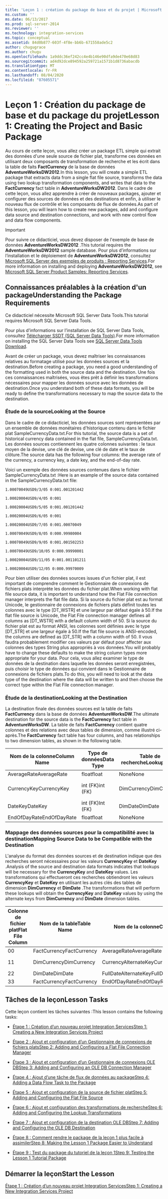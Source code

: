```yaml
---
title: 'Leçon 1 : création du package de base et du projet | Microsoft Docs'
ms.custom: ''
ms.date: 06/13/2017
ms.prod: sql-server-2014
ms.reviewer: ''
ms.technology: integration-services
ms.topic: conceptual
ms.assetid: 84d0b877-603f-4f8e-bb6b-671558ade5c2
author: chugugrace
ms.author: chugu
ms.openlocfilehash: 1a9ddc36ef242cc4e4b146e90dfa9de470e68d83
ms.sourcegitcommit: ad4d92dce894592a259721a1571b1d8736abacdb
ms.translationtype: MT
ms.contentlocale: fr-FR
ms.lasthandoff: 08/04/2020
ms.locfileid: "87605571"
---
```

# <a name="lesson-1-creating-the-project-and-basic-package"></a><span data-ttu-id="d68f6-102">Leçon 1 : Création du package de base et du package du projet</span><span class="sxs-lookup"><span data-stu-id="d68f6-102">Lesson 1: Creating the Project and Basic Package</span></span>
  <span data-ttu-id="d68f6-103">Au cours de cette leçon, vous allez créer un package ETL simple qui extrait des données d'une seule source de fichier plat, transforme ces données en utilisant deux composants de transformation de recherche et les écrit dans la table de faits **FactCurrency** de la base de données **AdventureWorksDW2012**.</span><span class="sxs-lookup"><span data-stu-id="d68f6-103">In this lesson, you will create a simple ETL package that extracts data from a single flat file source, transforms the data using two lookup transformation components, and writes that data to the **FactCurrency** fact table in **AdventureWorksDW2012**.</span></span> <span data-ttu-id="d68f6-104">Dans le cadre de cette leçon, vous allez apprendre à créer de nouveaux packages, ajouter et configurer des sources de données et des destinations et enfin, à utiliser le nouveau flux de contrôle et les composants de flux de données.</span><span class="sxs-lookup"><span data-stu-id="d68f6-104">As part of this lesson, you will learn how to create new packages, add and configure data source and destination connections, and work with new control flow and data flow components.</span></span>  
  
> [!IMPORTANT]  
>  <span data-ttu-id="d68f6-105">Pour suivre ce didacticiel, vous devez disposer de l'exemple de base de données **AdventureWorksDW2012** .</span><span class="sxs-lookup"><span data-stu-id="d68f6-105">This tutorial requires the **AdventureWorksDW2012** sample database.</span></span> <span data-ttu-id="d68f6-106">Pour plus d’informations sur l’installation et le déploiement de **AdventureWorksDW2012**, consultez [Microsoft SQL Server des exemples de produits : Reporting Services](https://archive.codeplex.com/?p=msftrsprodsamples).</span><span class="sxs-lookup"><span data-stu-id="d68f6-106">For more information on installing and deploying **AdventureWorksDW2012**, see [Microsoft SQL Server Product Samples: Reporting Services](https://archive.codeplex.com/?p=msftrsprodsamples).</span></span>  
  
## <a name="understanding-the-package-requirements"></a><span data-ttu-id="d68f6-107">Connaissances préalables à la création d'un package</span><span class="sxs-lookup"><span data-stu-id="d68f6-107">Understanding the Package Requirements</span></span>  
 <span data-ttu-id="d68f6-108">Ce didacticiel nécessite Microsoft SQL Server Data Tools.</span><span class="sxs-lookup"><span data-stu-id="d68f6-108">This tutorial requires Microsoft SQL Server Data Tools.</span></span>  
  
 <span data-ttu-id="d68f6-109">Pour plus d’informations sur l’installation de SQL Server Data Tools, consultez [Télécharger SSDT (SQL Server Data Tools)](https://docs.microsoft.com/sql/ssdt/download-sql-server-data-tools-ssdt?view=sql-server-2017).</span><span class="sxs-lookup"><span data-stu-id="d68f6-109">For more information on installing the SQL Server Data Tools see [SQL Server Data Tools Download](https://docs.microsoft.com/sql/ssdt/download-sql-server-data-tools-ssdt?view=sql-server-2017).</span></span>  
  
 <span data-ttu-id="d68f6-110">Avant de créer un package, vous devez maîtriser les connaissances relatives au formatage utilisé pour les données sources et la destination.</span><span class="sxs-lookup"><span data-stu-id="d68f6-110">Before creating a package, you need a good understanding of the formatting used in both the source data and the destination.</span></span> <span data-ttu-id="d68f6-111">Une fois ces connaissances maîtrisées, vous êtes prêt à définir les transformations nécessaires pour mapper les données source avec les données de destination.</span><span class="sxs-lookup"><span data-stu-id="d68f6-111">Once you understand both of these data formats, you will be ready to define the transformations necessary to map the source data to the destination.</span></span>  
  
### <a name="looking-at-the-source"></a><span data-ttu-id="d68f6-112">Étude de la source</span><span class="sxs-lookup"><span data-stu-id="d68f6-112">Looking at the Source</span></span>  
 <span data-ttu-id="d68f6-113">Dans le cadre de ce didacticiel, les données sources sont représentées par un ensemble de données monétaires d'historique contenu dans le fichier plat SampleCurrencyData.txt.</span><span class="sxs-lookup"><span data-stu-id="d68f6-113">For this tutorial, the source data is a set of historical currency data contained in the flat file, SampleCurrencyData.txt.</span></span> <span data-ttu-id="d68f6-114">Les données sources contiennent les quatre colonnes suivantes : le taux moyen de la devise, une clé de devise, une clé de date et le taux de clôture.</span><span class="sxs-lookup"><span data-stu-id="d68f6-114">The source data has the following four columns: the average rate of the currency, a currency key, a date key, and the end-of-day rate.</span></span>  
  
 <span data-ttu-id="d68f6-115">Voici un exemple des données sources contenues dans le fichier SampleCurrencyData.txt :</span><span class="sxs-lookup"><span data-stu-id="d68f6-115">Here is an example of the source data contained in the SampleCurrencyData.txt file:</span></span>  
  
 `1.00070049USD9/3/05 0:001.001201442`  
  
 `1.00020004USD9/4/05 0:001`  
  
 `1.00020004USD9/5/05 0:001.001201442`  
  
 `1.00020004USD9/6/05 0:001`  
  
 `1.00020004USD9/7/05 0:001.00070049`  
  
 `1.00070049USD9/8/05 0:000.99980004`  
  
 `1.00070049USD9/9/05 0:001.001502253`  
  
 `1.00070049USD9/10/05 0:000.99990001`  
  
 `1.00020004USD9/11/05 0:001.001101211`  
  
 `1.00020004USD9/12/05 0:000.99970009`  
  
 <span data-ttu-id="d68f6-116">Pour bien utiliser des données sources issues d'un fichier plat, il est important de comprendre comment le Gestionnaire de connexions de fichiers plats interprète les données du fichier plat.</span><span class="sxs-lookup"><span data-stu-id="d68f6-116">When working with flat file source data, it is important to understand how the Flat File connection manager interprets the flat file data.</span></span> <span data-ttu-id="d68f6-117">Si la source du fichier plat est au format Unicode, le gestionnaire de connexions de fichiers plats définit toutes les colonnes avec le type [DT_WSTR] et une largeur par défaut égale à 50.</span><span class="sxs-lookup"><span data-stu-id="d68f6-117">If the flat file source is Unicode, the Flat File connection manager defines all columns as [DT_WSTR] with a default column width of 50.</span></span> <span data-ttu-id="d68f6-118">Si la source du fichier plat est au format ANSI, les colonnes sont définies avec le type [DT_STR] et une largeur égale à 50.</span><span class="sxs-lookup"><span data-stu-id="d68f6-118">If the flat file source is ANSI-encoded, the columns are defined as [DT_STR] with a column width of 50.</span></span> <span data-ttu-id="d68f6-119">Il vous faudra probablement modifier ces valeurs par défaut pour affecter aux colonnes des types String plus appropriés à vos données.</span><span class="sxs-lookup"><span data-stu-id="d68f6-119">You will probably have to change these defaults to make the string column types more appropriate for your data.</span></span> <span data-ttu-id="d68f6-120">Pour cela, vous allez examiner le type de données de la destination dans laquelle les données seront enregistrées, puis choisir le type de données qui convient dans le Gestionnaire de connexions de fichiers plats.</span><span class="sxs-lookup"><span data-stu-id="d68f6-120">To do this, you will need to look at the data type of the destination where the data will be written to and then choose the correct type within the Flat File connection manager.</span></span>  
  
### <a name="looking-at-the-destination"></a><span data-ttu-id="d68f6-121">Étude de la destination</span><span class="sxs-lookup"><span data-stu-id="d68f6-121">Looking at the Destination</span></span>  
 <span data-ttu-id="d68f6-122">La destination finale des données sources est la table de faits **FactCurrency** dans la base de données **AdventureWorksDW**.</span><span class="sxs-lookup"><span data-stu-id="d68f6-122">The ultimate destination for the source data is the **FactCurrency** fact table in **AdventureWorksDW**.</span></span> <span data-ttu-id="d68f6-123">La table de faits **FactCurrency** contient quatre colonnes et des relations avec deux tables de dimension, comme illustré ci-après.</span><span class="sxs-lookup"><span data-stu-id="d68f6-123">The **FactCurrency** fact table has four columns, and has relationships to two dimension tables, as shown in the following table.</span></span>  
  
|<span data-ttu-id="d68f6-124">Nom de la colonne</span><span class="sxs-lookup"><span data-stu-id="d68f6-124">Column Name</span></span>|<span data-ttu-id="d68f6-125">Type de données</span><span class="sxs-lookup"><span data-stu-id="d68f6-125">Data Type</span></span>|<span data-ttu-id="d68f6-126">Table de recherche</span><span class="sxs-lookup"><span data-stu-id="d68f6-126">Lookup Table</span></span>|<span data-ttu-id="d68f6-127">colonne de recherche</span><span class="sxs-lookup"><span data-stu-id="d68f6-127">Lookup Column</span></span>|  
|-----------------|---------------|------------------|-------------------|  
|<span data-ttu-id="d68f6-128">AverageRate</span><span class="sxs-lookup"><span data-stu-id="d68f6-128">AverageRate</span></span>|<span data-ttu-id="d68f6-129">float</span><span class="sxs-lookup"><span data-stu-id="d68f6-129">float</span></span>|<span data-ttu-id="d68f6-130">None</span><span class="sxs-lookup"><span data-stu-id="d68f6-130">None</span></span>|<span data-ttu-id="d68f6-131">None</span><span class="sxs-lookup"><span data-stu-id="d68f6-131">None</span></span>|  
|<span data-ttu-id="d68f6-132">CurrencyKey</span><span class="sxs-lookup"><span data-stu-id="d68f6-132">CurrencyKey</span></span>|<span data-ttu-id="d68f6-133">int (FK)</span><span class="sxs-lookup"><span data-stu-id="d68f6-133">int (FK)</span></span>|<span data-ttu-id="d68f6-134">DimCurrency</span><span class="sxs-lookup"><span data-stu-id="d68f6-134">DimCurrency</span></span>|<span data-ttu-id="d68f6-135">CurrencyKey (PK)</span><span class="sxs-lookup"><span data-stu-id="d68f6-135">CurrencyKey (PK)</span></span>|  
|<span data-ttu-id="d68f6-136">DateKey</span><span class="sxs-lookup"><span data-stu-id="d68f6-136">DateKey</span></span>|<span data-ttu-id="d68f6-137">int (FK)</span><span class="sxs-lookup"><span data-stu-id="d68f6-137">Int (FK)</span></span>|<span data-ttu-id="d68f6-138">DimDate</span><span class="sxs-lookup"><span data-stu-id="d68f6-138">DimDate</span></span>|<span data-ttu-id="d68f6-139">DateKey (PK)</span><span class="sxs-lookup"><span data-stu-id="d68f6-139">DateKey (PK)</span></span>|  
|<span data-ttu-id="d68f6-140">EndOfDayRate</span><span class="sxs-lookup"><span data-stu-id="d68f6-140">EndOfDayRate</span></span>|<span data-ttu-id="d68f6-141">float</span><span class="sxs-lookup"><span data-stu-id="d68f6-141">float</span></span>|<span data-ttu-id="d68f6-142">None</span><span class="sxs-lookup"><span data-stu-id="d68f6-142">None</span></span>|<span data-ttu-id="d68f6-143">None</span><span class="sxs-lookup"><span data-stu-id="d68f6-143">None</span></span>|  
  
### <a name="mapping-source-data-to-be-compatible-with-the-destination"></a><span data-ttu-id="d68f6-144">Mappage des données sources pour la compatibilité avec la destination</span><span class="sxs-lookup"><span data-stu-id="d68f6-144">Mapping Source Data to be Compatible with the Destination</span></span>  
 <span data-ttu-id="d68f6-145">L'analyse du format des données sources et de destination indique que des recherches seront nécessaires pour les valeurs **CurrencyKey** et **DateKey** .</span><span class="sxs-lookup"><span data-stu-id="d68f6-145">Analysis of the source and destination data formats indicates that lookups will be necessary for the **CurrencyKey** and **DateKey** values.</span></span> <span data-ttu-id="d68f6-146">Les transformations qui effectueront ces recherches obtiendront les valeurs **CurrencyKey** et **DateKey** en utilisant les autres clés des tables de dimension **DimCurrency** et **DimDate** .</span><span class="sxs-lookup"><span data-stu-id="d68f6-146">The transformations that will perform these lookups will obtain the **CurrencyKey** and **DateKey** values by using the alternate keys from **DimCurrency** and **DimDate** dimension tables.</span></span>  
  
|<span data-ttu-id="d68f6-147">Colonne de fichier plat</span><span class="sxs-lookup"><span data-stu-id="d68f6-147">Flat File Column</span></span>|<span data-ttu-id="d68f6-148">Nom de la table</span><span class="sxs-lookup"><span data-stu-id="d68f6-148">Table Name</span></span>|<span data-ttu-id="d68f6-149">Nom de la colonne</span><span class="sxs-lookup"><span data-stu-id="d68f6-149">Column Name</span></span>|<span data-ttu-id="d68f6-150">Type de données</span><span class="sxs-lookup"><span data-stu-id="d68f6-150">Data Type</span></span>|  
|----------------------|----------------|-----------------|---------------|  
|<span data-ttu-id="d68f6-151">0</span><span class="sxs-lookup"><span data-stu-id="d68f6-151">0</span></span>|<span data-ttu-id="d68f6-152">FactCurrency</span><span class="sxs-lookup"><span data-stu-id="d68f6-152">FactCurrency</span></span>|<span data-ttu-id="d68f6-153">AverageRate</span><span class="sxs-lookup"><span data-stu-id="d68f6-153">AverageRate</span></span>|<span data-ttu-id="d68f6-154">float</span><span class="sxs-lookup"><span data-stu-id="d68f6-154">float</span></span>|  
|<span data-ttu-id="d68f6-155">1</span><span class="sxs-lookup"><span data-stu-id="d68f6-155">1</span></span>|<span data-ttu-id="d68f6-156">DimCurrency</span><span class="sxs-lookup"><span data-stu-id="d68f6-156">DimCurrency</span></span>|<span data-ttu-id="d68f6-157">CurrencyAlternateKey</span><span class="sxs-lookup"><span data-stu-id="d68f6-157">CurrencyAlternateKey</span></span>|<span data-ttu-id="d68f6-158">nchar (3)</span><span class="sxs-lookup"><span data-stu-id="d68f6-158">nchar (3)</span></span>|  
|<span data-ttu-id="d68f6-159">2</span><span class="sxs-lookup"><span data-stu-id="d68f6-159">2</span></span>|<span data-ttu-id="d68f6-160">DimDate</span><span class="sxs-lookup"><span data-stu-id="d68f6-160">DimDate</span></span>|<span data-ttu-id="d68f6-161">FullDateAlternateKey</span><span class="sxs-lookup"><span data-stu-id="d68f6-161">FullDateAlternateKey</span></span>|<span data-ttu-id="d68f6-162">Date</span><span class="sxs-lookup"><span data-stu-id="d68f6-162">date</span></span>|  
|<span data-ttu-id="d68f6-163">3</span><span class="sxs-lookup"><span data-stu-id="d68f6-163">3</span></span>|<span data-ttu-id="d68f6-164">FactCurrency</span><span class="sxs-lookup"><span data-stu-id="d68f6-164">FactCurrency</span></span>|<span data-ttu-id="d68f6-165">EndOfDayRate</span><span class="sxs-lookup"><span data-stu-id="d68f6-165">EndOfDayRate</span></span>|<span data-ttu-id="d68f6-166">float</span><span class="sxs-lookup"><span data-stu-id="d68f6-166">float</span></span>|  
  
## <a name="lesson-tasks"></a><span data-ttu-id="d68f6-167">Tâches de la leçon</span><span class="sxs-lookup"><span data-stu-id="d68f6-167">Lesson Tasks</span></span>  
 <span data-ttu-id="d68f6-168">Cette leçon contient les tâches suivantes :</span><span class="sxs-lookup"><span data-stu-id="d68f6-168">This lesson contains the following tasks:</span></span>  
  
-   [<span data-ttu-id="d68f6-169">Étape 1 : Création d’un nouveau projet Integration Services</span><span class="sxs-lookup"><span data-stu-id="d68f6-169">Step 1: Creating a New Integration Services Project</span></span>](lesson-1-1-creating-a-new-integration-services-project.md)  
  
-   [<span data-ttu-id="d68f6-170">Étape 2 : Ajout et configuration d’un Gestionnaire de connexions de fichiers plats</span><span class="sxs-lookup"><span data-stu-id="d68f6-170">Step 2: Adding and Configuring a Flat File Connection Manager</span></span>](lesson-1-2-adding-and-configuring-a-flat-file-connection-manager.md)  
  
-   [<span data-ttu-id="d68f6-171">Étape 3 : Ajout et configuration d’un Gestionnaire de connexions OLE DB</span><span class="sxs-lookup"><span data-stu-id="d68f6-171">Step 3: Adding and Configuring an OLE DB Connection Manager</span></span>](lesson-1-3-adding-and-configuring-an-ole-db-connection-manager.md)  
  
-   [<span data-ttu-id="d68f6-172">Étape 4 : Ajout d’une tâche de flux de données au package</span><span class="sxs-lookup"><span data-stu-id="d68f6-172">Step 4: Adding a Data Flow Task to the Package</span></span>](lesson-1-4-adding-a-data-flow-task-to-the-package.md)  
  
-   [<span data-ttu-id="d68f6-173">Étape 5 : Ajout et configuration de la source de fichier plat</span><span class="sxs-lookup"><span data-stu-id="d68f6-173">Step 5: Adding and Configuring the Flat File Source</span></span>](lesson-1-5-adding-and-configuring-the-flat-file-source.md)  
  
-   [<span data-ttu-id="d68f6-174">Étape 6 : Ajout et configuration des transformations de recherche</span><span class="sxs-lookup"><span data-stu-id="d68f6-174">Step 6: Adding and Configuring the Lookup Transformations</span></span>](lesson-1-6-adding-and-configuring-the-lookup-transformations.md)  
  
-   [<span data-ttu-id="d68f6-175">Étape 7 : Ajout et configuration de la destination OLE DB</span><span class="sxs-lookup"><span data-stu-id="d68f6-175">Step 7: Adding and Configuring the OLE DB Destination</span></span>](lesson-1-7-adding-and-configuring-the-ole-db-destination.md)  
  
-   [<span data-ttu-id="d68f6-176">Étape 8 : Comment rendre le package de la leçon 1 plus facile à assimiler</span><span class="sxs-lookup"><span data-stu-id="d68f6-176">Step 8: Making the Lesson 1 Package Easier to Understand</span></span>](lesson-1-8-making-the-lesson-1-package-easier-to-understand.md)  
  
-   [<span data-ttu-id="d68f6-177">Étape 9 : Test du package du tutoriel de la leçon 1</span><span class="sxs-lookup"><span data-stu-id="d68f6-177">Step 9: Testing the Lesson 1 Tutorial Package</span></span>](lesson-1-9-testing-the-lesson-1-tutorial-package.md)  
  
## <a name="start-the-lesson"></a><span data-ttu-id="d68f6-178">Démarrer la leçon</span><span class="sxs-lookup"><span data-stu-id="d68f6-178">Start the Lesson</span></span>  
 [<span data-ttu-id="d68f6-179">Étape 1 : Création d’un nouveau projet Integration Services</span><span class="sxs-lookup"><span data-stu-id="d68f6-179">Step 1: Creating a New Integration Services Project</span></span>](lesson-1-1-creating-a-new-integration-services-project.md)  
  
  
